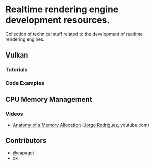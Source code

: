 # Realtime rendering engine development resources.

Collection of technical stuff related to the development of realtime rendering engines.

## Vulkan 

### Tutorials

### Code Examples

## CPU Memory Management

### Videos

* [Anatomy of a Memory Allocation](https://www.youtube.com/watch?v=c0g3S_2QxWM) ([Jorge Rodriguez](https://www.youtube.com/channel/UCEhBM2x5MG9-e_JSOzU068w), youtube.com)

Contributors
--------

* @capagot
* xx
